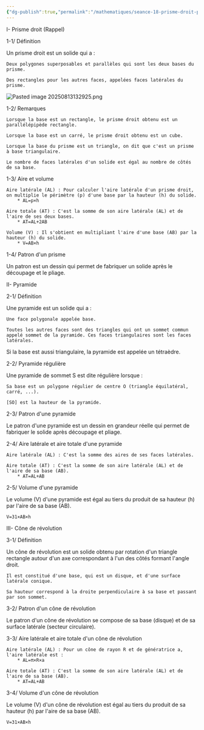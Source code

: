 ```yaml
---
{"dg-publish":true,"permalink":"/mathematiques/seance-18-prisme-droit-pyramide-et-cone-de-revolution/"}
---
```




I- Prisme droit (Rappel)

1-1/ Définition

Un prisme droit est un solide qui a :

    Deux polygones superposables et parallèles qui sont les deux bases du prisme.

    Des rectangles pour les autres faces, appelées faces latérales du prisme.

![Pasted image 20250813132925.png](/img/user/attachements/Pasted%20image%2020250813132925.png)

1-2/ Remarques

    Lorsque la base est un rectangle, le prisme droit obtenu est un parallélépipède rectangle.

    Lorsque la base est un carré, le prisme droit obtenu est un cube.

    Lorsque la base du prisme est un triangle, on dit que c'est un prisme à base triangulaire.

    Le nombre de faces latérales d'un solide est égal au nombre de côtés de sa base.

1-3/ Aire et volume

    Aire latérale (AL​) : Pour calculer l'aire latérale d'un prisme droit, on multiplie le périmètre (p) d'une base par la hauteur (h) du solide.
        * AL​=p×h

    Aire totale (AT​) : C'est la somme de son aire latérale (AL​) et de l'aire de ses deux bases.
        * AT​=AL​+2AB​

    Volume (V) : Il s'obtient en multipliant l'aire d'une base (AB​) par la hauteur (h) du solide.
        * V=AB​×h

1-4/ Patron d'un prisme

Un patron est un dessin qui permet de fabriquer un solide après le découpage et le pliage.

II- Pyramide

2-1/ Définition

Une pyramide est un solide qui a :

    Une face polygonale appelée base.

    Toutes les autres faces sont des triangles qui ont un sommet commun appelé sommet de la pyramide. Ces faces triangulaires sont les faces latérales.

Si la base est aussi triangulaire, la pyramide est appelée un tétraèdre.

2-2/ Pyramide régulière

Une pyramide de sommet S est dite régulière lorsque :

    Sa base est un polygone régulier de centre O (triangle équilatéral, carré, ...).

    [SO] est la hauteur de la pyramide.

2-3/ Patron d'une pyramide

Le patron d'une pyramide est un dessin en grandeur réelle qui permet de fabriquer le solide après découpage et pliage.

2-4/ Aire latérale et aire totale d'une pyramide

    Aire latérale (AL​) : C'est la somme des aires de ses faces latérales.

    Aire totale (AT​) : C'est la somme de son aire latérale (AL​) et de l'aire de sa base (AB​).
        * AT​=AL​+AB​

2-5/ Volume d'une pyramide

Le volume (V) d'une pyramide est égal au tiers du produit de sa hauteur (h) par l'aire de sa base (AB​).

    V=31​×AB​×h

III- Cône de révolution

3-1/ Définition

Un cône de révolution est un solide obtenu par rotation d'un triangle rectangle autour d'un axe correspondant à l'un des côtés formant l'angle droit.

    Il est constitué d'une base, qui est un disque, et d'une surface latérale conique.

    Sa hauteur correspond à la droite perpendiculaire à sa base et passant par son sommet.

3-2/ Patron d'un cône de révolution

Le patron d'un cône de révolution se compose de sa base (disque) et de sa surface latérale (secteur circulaire).

3-3/ Aire latérale et aire totale d'un cône de révolution

    Aire latérale (AL​) : Pour un cône de rayon R et de génératrice a, l'aire latérale est :
        * AL​=π×R×a

    Aire totale (AT​) : C'est la somme de son aire latérale (AL​) et de l'aire de sa base (AB​).
        * AT​=AL​+AB​

3-4/ Volume d'un cône de révolution

Le volume (V) d'un cône de révolution est égal au tiers du produit de sa hauteur (h) par l'aire de sa base (AB​).

    V=31​×AB​×h